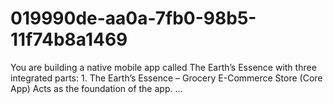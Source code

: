 # 019990de-aa0a-7fb0-98b5-11f74b8a1469
You are building a native mobile app called The Earth’s Essence with three integrated parts:  1. The Earth’s Essence – Grocery E-Commerce Store (Core App)  Acts as the foundation of the app. ...
